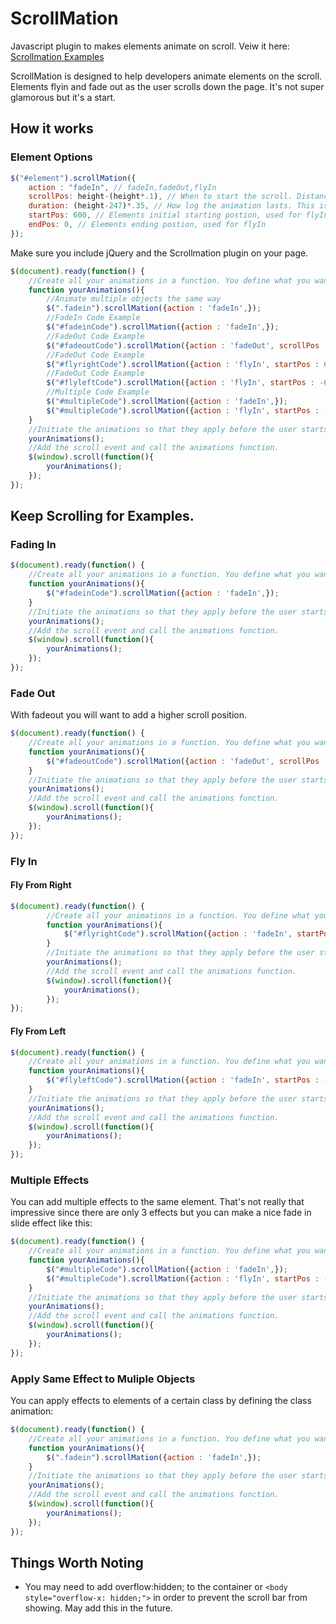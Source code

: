 ScrollMation
============

Javascript plugin to makes elements animate on scroll. Veiw it here: [Scrollmation Examples](https://dwayneparton.github.io/jquery.scrollmation.js/)

ScrollMation is designed to help developers animate elements on the scroll. Elements flyin and fade out as the user scrolls down the page. It's not super glamorous but it's a start.

## How it works
	
### Element Options

```javascript
$("#element").scrollMation({
	action : "fadeIn", // fadeIn,fadeOut,flyIn
	scrollPos: height-(height*.1), // When to start the scroll. Distance from the top of screen. height = $( window ).height();
	duration: (height-247)*.35, // How log the animation lasts. This is a number of scrolled pixels. 
	startPos: 600, // Elements initial starting postion, used for flyIn
	endPos: 0, // Elements ending postion, used for flyIn
});
```

Make sure you include jQuery and the Scrollmation plugin on your page.

```javascript
$(document).ready(function() {
	//Create all your animations in a function. You define what you want to animate and how.
	function yourAnimations(){
		//Animate multiple objects the same way
		$(".fadein").scrollMation({action : 'fadeIn',});
		//FadeIn Code Example
		$("#fadeinCode").scrollMation({action : 'fadeIn',});
		//FadeOut Code Example
		$("#fadeoutCode").scrollMation({action : 'fadeOut', scrollPos : 250,});
		//FadeOut Code Example
		$("#flyrightCode").scrollMation({action : 'flyIn', startPos : 600, endPos: 0,});
		//FadeOut Code Example
		$("#flyleftCode").scrollMation({action : 'flyIn', startPos : -600, endPos: 0,});
		//Multiple Code Example
		$("#multipleCode").scrollMation({action : 'fadeIn',});
		$("#multipleCode").scrollMation({action : 'flyIn', startPos : -600, endPos: 0,});
	}
	//Initiate the animations so that they apply before the user starts scrolling.
	yourAnimations();
	//Add the scroll event and call the animations function.
	$(window).scroll(function(){
		yourAnimations();
	});
});
```

## Keep Scrolling for Examples.

### Fading In

```javascript
$(document).ready(function() {
	//Create all your animations in a function. You define what you want to animate and how.
	function yourAnimations(){
		$("#fadeinCode").scrollMation({action : 'fadeIn',});
	}
	//Initiate the animations so that they apply before the user starts scrolling.
	yourAnimations();
	//Add the scroll event and call the animations function.
	$(window).scroll(function(){
		yourAnimations();
	});
});
```

### Fade Out

With fadeout you will want to add a higher scroll position.

```javascript
$(document).ready(function() {
	//Create all your animations in a function. You define what you want to animate and how.
	function yourAnimations(){
		$("#fadeoutCode").scrollMation({action : 'fadeOut', scrollPos : 250,});
	}
	//Initiate the animations so that they apply before the user starts scrolling.
	yourAnimations();
	//Add the scroll event and call the animations function.
	$(window).scroll(function(){
		yourAnimations();
	});
});
```

### Fly In

#### Fly From Right

```javascript
$(document).ready(function() {
		//Create all your animations in a function. You define what you want to animate and how.
		function yourAnimations(){
			$("#flyrightCode").scrollMation({action : 'fadeIn', startPos : 600, endPos: 0,});
		}
		//Initiate the animations so that they apply before the user starts scrolling.
		yourAnimations();
		//Add the scroll event and call the animations function.
		$(window).scroll(function(){
			yourAnimations();
		});
});
```
#### Fly From Left

```javascript
$(document).ready(function() {
	//Create all your animations in a function. You define what you want to animate and how.
	function yourAnimations(){
		$("#flyleftCode").scrollMation({action : 'fadeIn', startPos : -600, endPos: 0,});
	}
	//Initiate the animations so that they apply before the user starts scrolling.
	yourAnimations();
	//Add the scroll event and call the animations function.
	$(window).scroll(function(){
		yourAnimations();
	});
});
```
### Multiple Effects

You can add multiple effects to the same element. That's not really that impressive since there are only 3 effects but you can make a nice fade in slide effect like this:

```javascript
$(document).ready(function() {
	//Create all your animations in a function. You define what you want to animate and how.
	function yourAnimations(){
		$("#multipleCode").scrollMation({action : 'fadeIn',});
		$("#multipleCode").scrollMation({action : 'flyIn', startPos : -600, endPos: 0,});
	}
	//Initiate the animations so that they apply before the user starts scrolling.
	yourAnimations();
	//Add the scroll event and call the animations function.
	$(window).scroll(function(){
		yourAnimations();
	});
});
```

### Apply Same Effect to Muliple Objects

You can apply effects to elements of a certain class by defining the class animation:

```javascript
$(document).ready(function() {
	//Create all your animations in a function. You define what you want to animate and how.
	function yourAnimations(){
		$(".fadein").scrollMation({action : 'fadeIn',});
	}
	//Initiate the animations so that they apply before the user starts scrolling.
	yourAnimations();
	//Add the scroll event and call the animations function.
	$(window).scroll(function(){
		yourAnimations();
	});
});
```

## Things Worth Noting

* You may need to add overflow:hidden; to the container or `<body style="overflow-x: hidden;">` in order to prevent the scroll bar from showing. May add this in the future.
